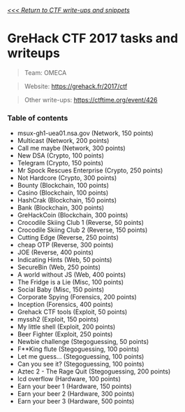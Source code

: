 _[<<< Return to CTF write-ups and snippets](https://github.com/nbrisset/CTF)_

# GreHack CTF 2017 tasks and writeups

> Team: OMECA

> Website: https://grehack.fr/2017/ctf

> Other write-ups: https://ctftime.org/event/426

### Table of contents

* msux-gh1-uea01.nsa.gov (Network, 150 points)
* Multicast (Network, 200 points)
* Call me maybe (Network, 300 points)
* New DSA (Crypto, 100 points)
* Telegram (Crypto, 150 points)
* Mr Spock Rescues Enterprise (Crypto, 250 points)
* Not Hardcore (Crypto, 300 points)
* Bounty (Blockchain, 100 points)
* Casino (Blockchain, 100 points)
* HashCrak (Blockchain, 150 points)
* Bank (Blockchain, 300 points)
* GreHackCoin (Blockchain, 300 points)
* Crocodile Skiing Club 1 (Reverse, 50 points)
* Crocodile Skiing Club 2 (Reverse, 150 points)
* Cutting Edge (Reverse, 250 points)
* cheap OTP (Reverse, 300 points)
* JOE (Reverse, 400 points)
* Indicating Hints (Web, 50 points)
* SecureBin (Web, 250 points)
* A world without JS (Web, 400 points)
* The Fridge is a Lie (Misc, 100 points)
* Social Baby (Misc, 150 points)
* Corporate Spying (Forensics, 200 points)
* Inception (Forensics, 400 points)
* Grehack CTF tools (Exploit, 50 points)
* myssh2 (Exploit, 150 points)
* My little shell (Exploit, 200 points)
* Beer Fighter (Exploit, 250 points)
* Newbie challenge (Stegoguessing, 50 points)
* F**King flute (Stegoguessing, 100 points)
* Let me guess... (Stegoguessing, 100 points)
* Can you see it? (Stegoguessing, 100 points)
* Aztec 2 - The Rage Quit (Stegoguessing, 200 points)
* lcd overflow (Hardware, 100 points)
* Earn your beer 1 (Hardware, 150 points)
* Earn your beer 2 (Hardware, 300 points)
* Earn your beer 3 (Hardware, 500 points)

